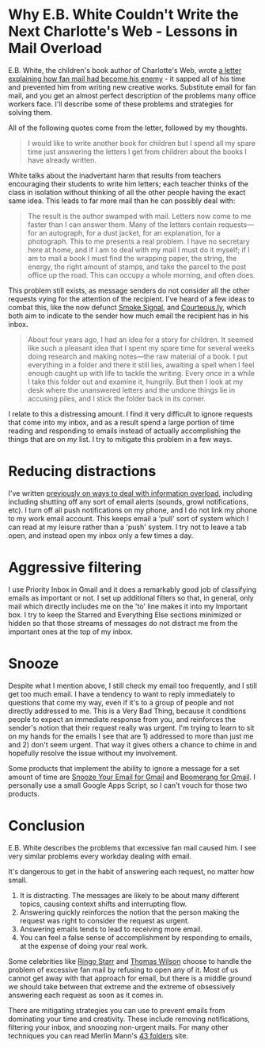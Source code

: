# Why E.B. White Couldn't Write the Next Charlotte's Web - Lessons in Mail Overload

E.B. White, the children's book author of Charlotte's Web, wrote [a letter explaining how fan mail had become his enemy][Letters of Note] - it sapped all of his time and prevented him from writing new creative works. Substitute email for fan mail, and you get an almost perfect description of the problems many office workers face. I'll describe some of these problems and strategies for solving them.

All of the following quotes come from the letter, followed by my thoughts.

> I would like to write another book for children but I spend all my spare time just answering the letters I get from children about the books I have already written.

White talks about the inadvertant harm that results from teachers encouraging their students to write him letters; each teacher thinks of the class in isolation without thinking of all the other people having the exact same idea.  This leads to far more mail than he can possibly deal with:

> The result is the author swamped with mail. Letters now come to me faster than I can answer them. Many of the letters contain requests—for an autograph, for a dust jacket, for an explanation, for a photograph. This to me presents a real problem. I have no secretary here at home, and if I am to deal with my mail I must do it myself; if I am to mail a book I must find the wrapping paper, the string, the energy, the right amount of stamps, and take the parcel to the post office up the road. This can occupy a whole morning, and often does. 

This problem still exists, as message senders do not consider all the other requests vying for the attention of the recipient. I've heard of a few ideas to combat this, like the now defunct [Smoke Signal][Smoke signal hacker news discussion], and [Courteous.ly][], which both aim to indicate to the sender how much email the recipient has in his inbox. 

> About four years ago, I had an idea for a story for children. It seemed like such a pleasant idea that I spent my spare time for several weeks doing research and making notes—the raw material of a book. I put everything in a folder and there it still lies, awaiting a spell when I feel enough caught up with life to tackle the writing. Every once in a while I take this folder out and examine it, hungrily. But then I look at my desk where the unanswered letters and the undone things lie in accusing piles, and I stick the folder back in its corner. 

I relate to this a distressing amount. I find it very difficult to ignore requests that come into my inbox, and as a result spend a large portion of time reading and responding to emails instead of actually accomplishing the things that are on *my* list. I try to mitigate this problem in a few ways.

# Reducing distractions
I've written [previously on ways to deal with information overload][Mac more like iPhone], including including shutting off any sort of email alerts (sounds, growl notifications, etc). I turn off all push notifications on my phone, and I do not link my phone to my work email account. This keeps email a 'pull' sort of system which I can read at my leisure rather than a 'push' system. I try not to leave a tab open, and instead open my inbox only a few times a day.

# Aggressive filtering
I use Priority Inbox in Gmail and it does a remarkably good job of classifying emails as important or not. I set up additional filters so that, in general, only mail which directly includes me on the 'to' line makes it into my Important box. I try to keep the Starred and Everything Else sections minimized or hidden so that those streams of messages do not distract me from the important ones at the top of my inbox.

# Snooze
Despite what I mention above, I still check my email too frequently, and I still get too much email. I have a tendency to want to reply immediately to questions that come my way, even if it's to a group of people and not directly addressed to me. This is a Very Bad Thing, because it conditions people to expect an immediate response from you, and reinforces the sender's notion that their request really was urgent. I'm trying to learn to sit on my hands for the emails I see that are 1) addressed to more than just me and 2) don't seem urgent. That way it gives others a chance to chime in and hopefully resolve the issue without my involvement.

Some products that implement the ability to ignore a message for a set amount of time are [Snooze Your Email for Gmail][] and [Boomerang for Gmail][]. I personally use a small Google Apps Script, so I can't vouch for those two products.

# Conclusion
E.B. White describes the problems that excessive fan mail caused him. I see very similar problems every workday dealing with email.

It's dangerous to get in the habit of answering each request, no matter how small.

1. It is distracting. The messages are likely to be about many different topics, causing context shifts and interrupting flow.
2. Answering quickly reinforces the notion that the person making the request was right to consider the request as urgent.
3. Answering emails tends to lead to receiving more email.
4. You can feel a false sense of accomplishment by responding to emails, at the expense of doing your real work.

Some celebrities like [Ringo Starr][] and [Thomas Wilson][] choose to handle the problem of excessive fan mail by refusing to open any of it. Most of us cannot get away with that approach for email, but there is a middle ground we should take between that extreme and the extreme of obsessively answering each request as soon as it comes in.

There are mitigating strategies you can use to prevent emails from dominating your time and creativity. These include removing notifications, filtering your inbox, and snoozing non-urgent mails. For many other techniques you can read Merlin Mann's [43 folders][] site.


[Smoke signal]:http://www.getsmokesignal.com/
[Smoke signal hacker news discussion]:http://news.ycombinator.com/item?id=3131611
[Courteous.ly]:http://www.killerstartups.com/web-app-tools/courteous-ly-share-your-email-load/
[Letters of Note]:http://www.lettersofnote.com/2012/08/the-morning-mail-is-my-enemy.html
[Mac more like iPhone]:http://developmentality.wordpress.com/2010/11/11/make-your-mac-more-like-an-iphone-how-to-reduce-distractions-and-improve-focus/
[Snooze Your Email for Gmail]:https://chrome.google.com/webstore/detail/snooze-your-email-for-gma/pbmfoncgccdhoknelpglaacbgkclcape?hl=en
[Boomerang for Gmail]:https://chrome.google.com/webstore/detail/boomerang-for-gmail/mdanidgdpmkimeiiojknlnekblgmpdll
[43 folders]:http://www.43folders.com/
[Ringo Starr]:http://www.rollingstone.com/music/news/ringo-starr-does-damage-control-over-fan-mail-controversy-20081015
[Thomas Wilson]:http://www.bigpopfun.com/faq.shtml